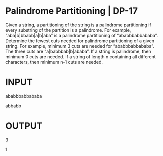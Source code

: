 # Palindrome Partitioning | DP-17

Given a string, a partitioning of the string is a palindrome partitioning if every substring of the partition is a palindrome. For example, “aba|b|bbabb|a|b|aba” is a palindrome partitioning of “ababbbabbababa”. Determine the fewest cuts needed for palindrome partitioning of a given string. For example, minimum 3 cuts are needed for “ababbbabbababa”. The three cuts are “a|babbbab|b|ababa”. If a string is palindrome, then minimum 0 cuts are needed. If a string of length n containing all different characters, then minimum n-1 cuts are needed.


# INPUT

ababbbabbababa

abbabb

# OUTPUT

3

1
























































































